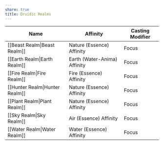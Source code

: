 ```yaml
---
share: true
title: Druidic Realms
---
```

| Name                           | Affinity                     | Casting Modifier |
| ------------------------------ | ---------------------------- | ---------------- |
| [[Beast Realm\|Beast Realm]]   | Nature (Essence) Affinity    | Focus            |
| [[Earth Realm\|Earth Realm]]   | Earth (Water-Anima) Affinity | Focus            |
| [[Fire Realm\|Fire Realm]]     | Fire (Essence) Affinity      | Focus            |
| [[Hunter Realm\|Hunter Realm]] | Nature (Essence) Affinity    | Focus            |
| [[Plant Realm\|Plant Realm]]   | Nature (Essence) Affinity    | Focus            |
| [[Sky Realm\|Sky Realm]]       | Air (Essence) Affinity       | Focus            |
| [[Water Realm\|Water Realm]]   | Water (Essence) Affinity     | Focus            |
